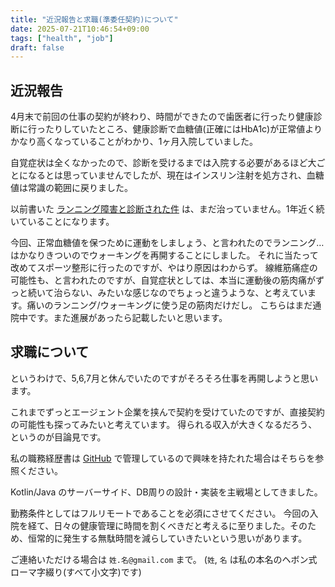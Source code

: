 ```yaml
---
title: "近況報告と求職(準委任契約)について"
date: 2025-07-21T10:46:54+09:00
tags: ["health", "job"]
draft: false
---
```


## 近況報告

4月末で前回の仕事の契約が終わり、時間ができたので歯医者に行ったり健康診断に行ったりしていたところ、健康診断で血糖値(正確にはHbA1c)が正常値よりかなり高くなっていることがわかり、1ヶ月入院していました。

自覚症状は全くなかったので、診断を受けるまでは入院する必要があるほど大ごとになるとは思っていませんでしたが、現在はインスリン注射を処方され、血糖値は常識の範囲に戻りました。

以前書いた [ランニング障害と診断された件](/blog/202411/24/muscle-pain-on-running/) は、まだ治っていません。1年近く続いていることになります。

今回、正常血糖値を保つために運動をしましょう、と言われたのでランニング…はかなりきついのでウォーキングを再開することにしました。
それに当たって改めてスポーツ整形に行ったのですが、やはり原因はわからず。
線維筋痛症の可能性も、と言われたのですが、自覚症状としては、本当に運動後の筋肉痛がずっと続いて治らない、みたいな感じなのでちょっと違うような、と考えています。痛いのランニング/ウォーキングに使う足の筋肉だけだし。
こちらはまだ通院中です。また進展があったら記載したいと思います。

## 求職について

というわけで、5,6,7月と休んでいたのですがそろそろ仕事を再開しようと思います。

これまでずっとエージェント企業を挟んで契約を受けていたのですが、直接契約の可能性も探ってみたいと考えています。
得られる収入が大きくなるだろう、というのが目論見です。

私の職務経歴書は [GitHub](https://github.com/yukihane/resume/blob/main/README.md) で管理しているので興味を持たれた場合はそちらを参照ください。

Kotlin/Java のサーバーサイド、DB周りの設計・実装を主戦場としてきました。

勤務条件としてはフルリモートであることを必須にさせてください。
今回の入院を経て、日々の健康管理に時間を割くべきだと考えるに至りました。そのため、恒常的に発生する無駄時間を減らしていきたいという思いがあります。

ご連絡いただける場合は `姓.名@gmail.com` まで。
(`姓`, `名` は私の本名のヘボン式ローマ字綴り(すべて小文字)です)
